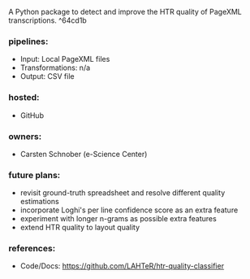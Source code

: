 A Python package to detect and improve the HTR quality of PageXML transcriptions. ^64cd1b

### pipelines:

- Input: Local PageXML files
- Transformations: n/a
- Output: CSV file

### hosted:

- GitHub

### owners:

- Carsten Schnober (e-Science Center)

### future plans:  

- revisit ground-truth spreadsheet and resolve different quality estimations
- incorporate Loghi's per line confidence score as an extra feature
- experiment with longer n-grams as possible extra features
- extend HTR quality to layout quality 

### references:

- Code/Docs: https://github.com/LAHTeR/htr-quality-classifier
